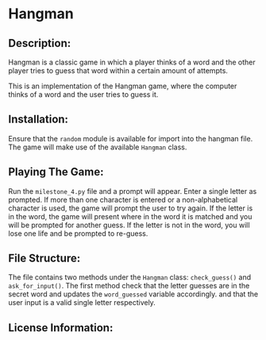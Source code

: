 # Hangman

## Description:
Hangman is a classic game in which a player thinks of a word and the other player tries to guess that word within a certain amount of attempts.

This is an implementation of the Hangman game, where the computer thinks of a word and the user tries to guess it. 

## Installation:
Ensure that the `random` module is available for import into the hangman file. The game will make use of the available `Hangman` class.

## Playing The Game:
Run the `milestone_4.py` file and a prompt will appear. Enter a single letter as prompted. If more than one character is entered or a non-alphabetical character is used, the game will prompt the user to try again. If the letter is in the word, the game will present where in the word it is matched and you will be prompted for another guess. If the letter is not in the word, you will lose one life and be prompted to re-guess.

## File Structure:
The file contains two methods under the `Hangman` class: `check_guess()` and `ask_for_input()`. The first method check that the letter guesses are in the secret word and updates the `word_guessed` variable accordingly. and that the user input is a valid single letter respectively.

## License Information:
